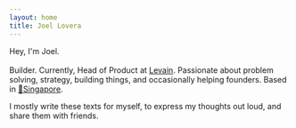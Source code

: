 ```yaml
---
layout: home
title: Joel Lovera
---
```

<span>Hey, I'm Joel.</span><br><br>
Builder. Currently, Head of Product at [Levain](https://levain.tech/). Passionate about problem solving, strategy, building things, and occasionally helping founders. Based in [📍Singapore](https://en.wikipedia.org/wiki/Singapore).

I mostly write these texts for myself, to express my thoughts out loud, and share them with friends.
